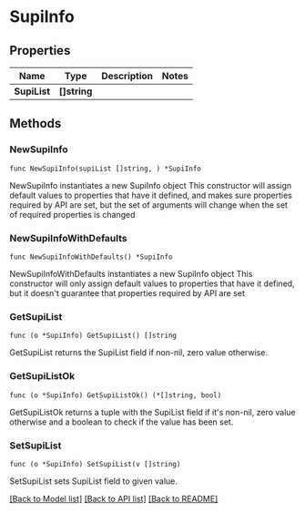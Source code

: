 # SupiInfo

## Properties

Name | Type | Description | Notes
------------ | ------------- | ------------- | -------------
**SupiList** | **[]string** |  | 

## Methods

### NewSupiInfo

`func NewSupiInfo(supiList []string, ) *SupiInfo`

NewSupiInfo instantiates a new SupiInfo object
This constructor will assign default values to properties that have it defined,
and makes sure properties required by API are set, but the set of arguments
will change when the set of required properties is changed

### NewSupiInfoWithDefaults

`func NewSupiInfoWithDefaults() *SupiInfo`

NewSupiInfoWithDefaults instantiates a new SupiInfo object
This constructor will only assign default values to properties that have it defined,
but it doesn't guarantee that properties required by API are set

### GetSupiList

`func (o *SupiInfo) GetSupiList() []string`

GetSupiList returns the SupiList field if non-nil, zero value otherwise.

### GetSupiListOk

`func (o *SupiInfo) GetSupiListOk() (*[]string, bool)`

GetSupiListOk returns a tuple with the SupiList field if it's non-nil, zero value otherwise
and a boolean to check if the value has been set.

### SetSupiList

`func (o *SupiInfo) SetSupiList(v []string)`

SetSupiList sets SupiList field to given value.



[[Back to Model list]](../README.md#documentation-for-models) [[Back to API list]](../README.md#documentation-for-api-endpoints) [[Back to README]](../README.md)


